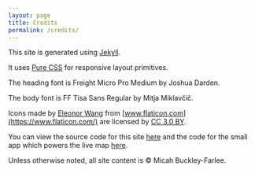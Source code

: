 ```yaml
---
layout: page
title: Credits
permalink: /credits/
---
```


This site is generated using [Jekyll](https://jekyllrb.com/).

It uses [Pure CSS](https://purecss.io/) for responsive layout primitives.

The heading font is Freight Micro Pro Medium by Joshua Darden.

The body font is FF Tisa Sans Regular by Mitja Miklavčič.

Icons made by [Eleonor Wang](https://www.flaticon.com/authors/eleonor-wang) from [www.flaticon.com](https://www.flaticon.com/) are licensed by [CC 3.0 BY](http://creativecommons.org/licenses/by/3.0/).

You can view the source code for this site [here](https://github.com/micahbf/micahmoto) and the code for the small app which powers the live map [here](https://github.com/micahbf/mapapp).

Unless otherwise noted, all site content is &copy; Micah Buckley-Farlee.
